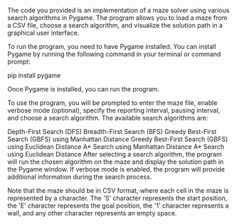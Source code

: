 The code you provided is an implementation of a maze solver using various search algorithms in Pygame. The program allows you to load a maze from a CSV file, choose a search algorithm, and visualize the solution path in a graphical user interface.

To run the program, you need to have Pygame installed. You can install Pygame by running the following command in your terminal or command prompt:

pip install pygame

Once Pygame is installed, you can run the program.

To use the program, you will be prompted to enter the maze file, enable verbose mode (optional), specify the reporting interval, pausing interval, and choose a search algorithm. The available search algorithms are:

Depth-First Search (DFS)
Breadth-First Search (BFS)
Greedy Best-First Search (GBFS) using Manhattan Distance
Greedy Best-First Search (GBFS) using Euclidean Distance
A* Search using Manhattan Distance
A* Search using Euclidean Distance
After selecting a search algorithm, the program will run the chosen algorithm on the maze and display the solution path in the Pygame window. If verbose mode is enabled, the program will provide additional information during the search process.

Note that the maze should be in CSV format, where each cell in the maze is represented by a character. The 'S' character represents the start position, the 'E' character represents the goal position, the '1' character represents a wall, and any other character represents an empty space.
